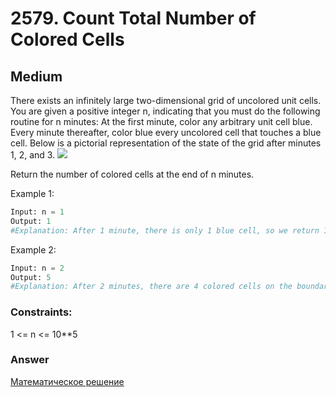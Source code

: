 # 2579. Count Total Number of Colored Cells
## Medium

There exists an infinitely large two-dimensional grid of uncolored unit cells. You are given a positive integer n, indicating that you must do the following routine for n minutes:
At the first minute, color any arbitrary unit cell blue.
Every minute thereafter, color blue every uncolored cell that touches a blue cell.
Below is a pictorial representation of the state of the grid after minutes 1, 2, and 3.
<img src="https://assets.leetcode.com/uploads/2023/01/10/example-copy-2.png">

Return the number of colored cells at the end of n minutes.

Example 1:
```python
Input: n = 1
Output: 1
#Explanation: After 1 minute, there is only 1 blue cell, so we return 1.

```
Example 2:
```python
Input: n = 2
Output: 5
#Explanation: After 2 minutes, there are 4 colored cells on the boundary and 1 in the center, so we return 5.
```

### Constraints:

1 <= n <= 10**5

### Answer
[Математическое решение](result_img/img2579.png)